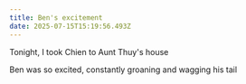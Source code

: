 ```yaml
---
title: Ben's excitement
date: 2025-07-15T15:19:56.493Z
---
```


Tonight, I took Chien to Aunt Thuy's house

Ben was so excited, constantly groaning and wagging his tail
